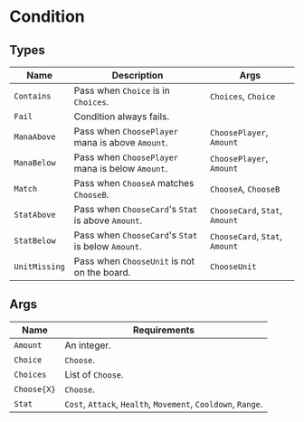 # Condition

## Types

| **Name**     | **Description**                                    | **Args**                       |
|---------------|----------------------------------------------------|--------------------------------|
| `Contains`    | Pass when `Choice` is in `Choices`.                | `Choices`, `Choice`            |
| `Fail`        | Condition always fails.                            |                                |
| `ManaAbove`   | Pass when `ChoosePlayer` mana is above `Amount`.   | `ChoosePlayer`, `Amount`       |
| `ManaBelow`   | Pass when `ChoosePlayer` mana is below `Amount`.   | `ChoosePlayer`, `Amount`       |
| `Match`       | Pass when `ChooseA` matches `ChooseB`.             | `ChooseA`, `ChooseB`           |
| `StatAbove`   | Pass when `ChooseCard`'s `Stat` is above `Amount`. | `ChooseCard`, `Stat`, `Amount` |
| `StatBelow`   | Pass when `ChooseCard`'s `Stat` is below `Amount`. | `ChooseCard`, `Stat`, `Amount` |
| `UnitMissing` | Pass when `ChooseUnit` is not on the board.        | `ChooseUnit`                   |

## Args

| **Name**           | **Requirements**                                             |
|--------------------|--------------------------------------------------------------|
| `Amount`           | An integer.                                                  |
| `Choice`           | `Choose`.                                                    |
| `Choices`          | List of `Choose`.                                            |
| `Choose{X}`        | `Choose`.                                                    |
| `Stat`             | `Cost`, `Attack`, `Health`, `Movement`, `Cooldown`, `Range`. |
